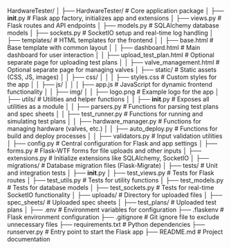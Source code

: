 ﻿HardwareTester/
│
├── HardwareTester/                 # Core application package
│   ├── __init__.py                 # Flask app factory, initializes app and extensions
│   ├── views.py                    # Flask routes and API endpoints
│   ├── models.py                   # SQLAlchemy database models
│   ├── sockets.py                  # SocketIO setup and real-time log handling
│   ├── templates/                  # HTML templates for the frontend
│   │   ├── base.html               # Base template with common layout
│   │   ├── dashboard.html          # Main dashboard for user interaction
│   │   ├── upload_test_plan.html   # Optional separate page for uploading test plans
│   │   ├── valve_management.html   # Optional separate page for managing valves
│   ├── static/                     # Static assets (CSS, JS, images)
│   │   ├── css/
│   │   │   ├── styles.css          # Custom styles for the app
│   │   ├── js/
│   │   │   ├── app.js              # JavaScript for dynamic frontend functionality
│   │   ├── img/
│   │       ├── logo.png            # Example logo for the app
│   ├── utils/                      # Utilities and helper functions
│   │   ├── __init__.py             # Exposes all utilities as a module
│   │   ├── parsers.py              # Functions for parsing test plans and spec sheets
│   │   ├── test_runner.py          # Functions for running and simulating test plans
│   │   ├── hardware_manager.py     # Functions for managing hardware (valves, etc.)
│   │   ├── auto_deploy.py          # Functions for build and deploy processes
│   │   ├── validators.py           # Input validation utilities
│   ├── config.py                   # Central configuration for Flask and app settings
│   ├── forms.py                    # Flask-WTF forms for file uploads and other inputs
│   ├── extensions.py               # Initialize extensions like SQLAlchemy, SocketIO
│
├── migrations/                     # Database migration files (Flask-Migrate)
│
├── tests/                          # Unit and integration tests
│   ├── __init__.py
│   ├── test_views.py               # Tests for Flask routes
│   ├── test_utils.py               # Tests for utility functions
│   ├── test_models.py              # Tests for database models
│   ├── test_sockets.py             # Tests for real-time SocketIO functionality
│
├── uploads/                        # Directory for uploaded files
│   ├── spec_sheets/                # Uploaded spec sheets
│   ├── test_plans/                 # Uploaded test plans
│
├── .env                            # Environment variables for configuration
├── .flaskenv                       # Flask environment configuration
├── .gitignore                      # Git ignore file to exclude unnecessary files
├── requirements.txt                # Python dependencies
├── runserver.py                    # Entry point to start the Flask app
├── README.md                       # Project documentation
